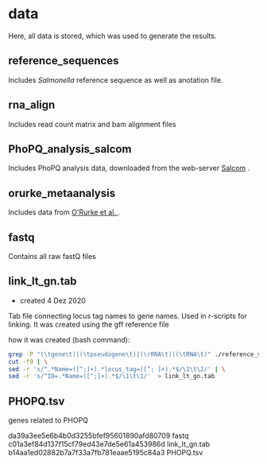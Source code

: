 # data

Here, all data is stored, which was used to generate the results.

## reference_sequences

Includes  *Salmonella* reference sequence as well as anotation file.

## rna_align

Includes read count matrix and bam alignment files



## PhoPQ_analysis_salcom

Includes PhoPQ analysis data, downloaded from the web-server [Salcom]( https://journals.plos.org/plosgenetics/article?id=10.1371/journal.pgen.1006258) . 



## orurke_metaanalysis

Includes data from [O'Rurke et al. ](https://aac.asm.org/content/64/3/e01207-19.full) . 



## fastq

Contains all raw fastQ files



## link_lt_gn.tab

- created 4 Dez 2020

Tab file connecting locus tag names to gene names. Used in r-scripts for linking. It was created using the gff reference file 

how it was created (bash command):

```bash
grep -P "(\tgene\t)|(\tpseudogene\t)|(\rRNA\t)|(\tRNA\t)" ./reference_sequences/FQ312003.1.gff |\
cut -f9 | \
sed -r 's/^.*Name=([^;]+).*locus_tag=([^; ]+).*$/\1\t\2/' | \
sed -r 's/^ID=.*Name=([^;]+).*$/\1\t\1/'  > link_lt_gn.tab
```



## PHOPQ.tsv

genes related to PHOPQ

da39a3ee5e6b4b0d3255bfef95601890afd80709  fastq
c01a3ef84d137f15cf79ed43e7de5e61a453986d  link_lt_gn.tab
b14aa1ed02882b7a7f33a7fb781eaae5195c84a3  PHOPQ.tsv
